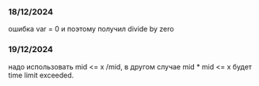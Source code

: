 ### 18/12/2024
ошибка var = 0 и поэтому получил divide by zero

### 19/12/2024
надо использовать mid <= x /mid, в другом случае mid * mid <= x будет time limit exceeded.
